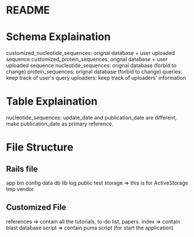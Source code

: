 # README

# Schema Explaination
customized_nucleotide_sequences: orignal database + user uploaded sequence
customized_protein_sequences: orignal database + user uploaded sequence
nucleotide_sequences: orignal database (forbid to change)
protein_sequences: orignal database (forbid to change)
queries: keep track of user's query
uploaders: keep track of uploaders' information


# Table Explaination
nucleotide_sequences: update_date and publication_date are different, make publication_date as primary reference.


# File Structure

## Rails file
app
bin
config
data
db
lib
log
public
test
storage => this is for ActiveStorage
tmp
vendor



## Customized File
references => contain all the tutorials, to-do list, papers.
index => contain blast database
script => contain puma script (for start the application)




